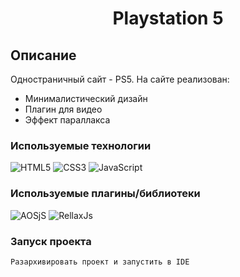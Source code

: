 <h1 align="center">Playstation 5</h1>

## Описание
Одностраничный сайт - PS5.
На сайте реализован:
+ Минималистический дизайн
+ Плагин для видео
+ Эффект параллакса

### Используемые технологии
![HTML5](https://img.shields.io/badge/-HTML5-black?style=flat-square&logo=html5&logoColor=html)
![CSS3](https://img.shields.io/badge/-CSS3-black?style=flat-square&logo=css3&logoColor=css3)
![JavaScript](https://img.shields.io/badge/-JavaScript-black?style=flat-square&logo=javascript)

### Используемые плагины/библиотеки
![AOSjS](https://img.shields.io/badge/-AocJs-black?style=flat-square&logo=aos.js&logoColor=aos.js)
![RellaxJs](https://img.shields.io/badge/-RellaxJs-black?style=flat-square&logo=rellax.js&logoColor=rellax.js)


### Запуск проекта
```
Разархивировать проект и запустить в IDE
```
